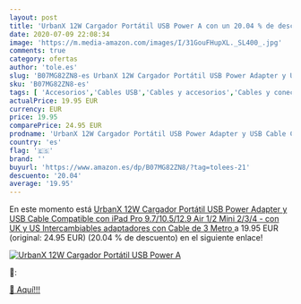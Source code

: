 ```yaml
---
layout: post
title: 'UrbanX 12W Cargador Portátil USB Power A con un 20.04 % de descuento'
date: 2020-07-09 22:08:34
image: 'https://m.media-amazon.com/images/I/31GouFHupXL._SL400_.jpg'
comments: true
category: ofertas
author: 'tole.es'
slug: 'B07MG82ZN8-es UrbanX 12W Cargador Portátil USB Power Adapter y USB Cable...'
sku: 'B07MG82ZN8-es'
tags: [ 'Accesorios','Cables USB','Cables y accesorios','Cables y conectores','Informática','ipad', ]
actualPrice: 19.95 EUR
currency: EUR
price: 19.95
comparePrice: 24.95 EUR
prodname: 'UrbanX 12W Cargador Portátil USB Power Adapter y USB Cable Compatible con iPad Pro 9.7/10.5/12.9 Air 1/2 Mini 2/3/4 - con UK y US Intercambiables adaptadores  con Cable de 3 Metro '
country: 'es'
flag: '🇪🇸'
brand: ''
buyurl: 'https://www.amazon.es/dp/B07MG82ZN8/?tag=tolees-21'
descuento: '20.04'
average: '19.95'
---
```


En este momento está [UrbanX 12W Cargador Portátil USB Power Adapter y USB Cable Compatible con iPad Pro 9.7/10.5/12.9 Air 1/2 Mini 2/3/4 - con UK y US Intercambiables adaptadores  con Cable de 3 Metro ](https://www.amazon.es/dp/B07MG82ZN8/?tag=tolees-21) a 19.95 EUR (original: 24.95 EUR) (20.04 %  de descuento) en el siguiente enlace!

[![UrbanX 12W Cargador Portátil USB Power A](https://m.media-amazon.com/images/I/31GouFHupXL._SL400_.jpg)](https://www.amazon.es/dp/B07MG82ZN8/?tag=tolees-21)

🔎:


[🛒 Aquí!!!](https://www.amazon.es/dp/B07MG82ZN8/?tag=tolees-21)
